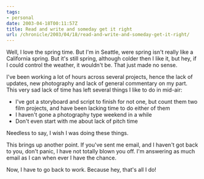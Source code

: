 ```yaml
---
tags:
- personal
date: 2003-04-18T00:11:57Z
title: Read and write and someday get it right
url: /chronicle/2003/04/18/read-and-write-and-someday-get-it-right/
---
```


Well, I love the spring time.  But I'm in Seattle, were spring isn't really like a California spring.  But it's still spring, although colder then I like it, but hey, if I could control the weather, it wouldn't be.  That just made no sense.

I've been working a lot of hours across several projects, hence the lack of updates, new photography and lack of general commentary on my part.  This very sad lack of time has left several things I like to do in mid-air:

* I've got a storyboard and script to finish for not one, but count them two film projects, and have been lacking time to do either of them
* I haven't gone a photography type weekend in a while
* Don't even start with me about lack of pitch time

Needless to say, I wish I was doing these things.

This brings up another point.  If you've sent me email, and I haven't got back to you, don't panic, I have not totally blown you off.  I'm answering as much email as I can when ever I have the chance.

Now, I have to go back to work.  Because hey, that's all I do!
